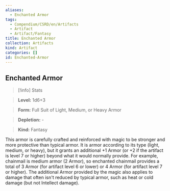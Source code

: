 ```yaml
---
aliases:
  - Enchanted Armor
tags:
  - Compendium/CSRD/en/Artifacts
  - Artifact
  - Artifact/Fantasy
title: Enchanted Armor
collection: Artifacts
kind: Artifact
categories: []
id: Enchanted-Armor
---
```

## Enchanted Armor    
>[!info] Stats    
> **Level:** 1d6+3    
> **Form:** Full Suit of Light, Medium, or Heavy Armor    
> **Depletion:** -    
> **Kind:** Fantasy  
    
This armor is carefully crafted and reinforced with magic to be stronger and more protective than typical armor. It is armor according to its type (light, medium, or heavy), but it grants an additional +1 Armor (or +2 if the artifact is level 7 or higher) beyond what it would normally provide. For example, chainmail is medium armor (2 Armor), so enchanted chainmail provides a total of 3 Armor (for artifact level 6 or lower) or 4 Armor (for artifact level 7 or higher). The additional Armor provided by the magic also applies to damage that often isn't reduced by typical armor, such as heat or cold damage (but not Intellect damage).
